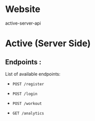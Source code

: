 # Website

active-server-api

# Active (Server Side)

## Endpoints :

List of available endpoints:

- `POST /register`
- `POST /login`
- `POST /workout`
- `GET /analytics`

  &nbsp;
